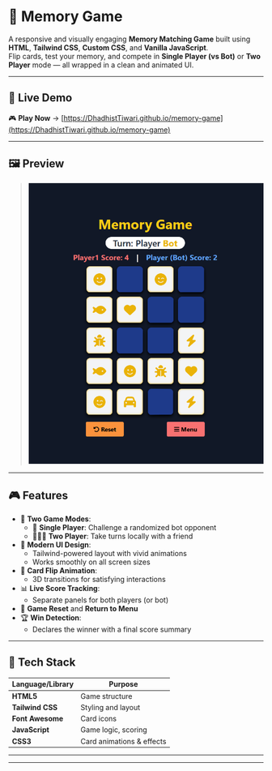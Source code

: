 # 🧠 Memory Game

A responsive and visually engaging **Memory Matching Game** built using **HTML**, **Tailwind CSS**, **Custom CSS**, and **Vanilla JavaScript**.  
Flip cards, test your memory, and compete in **Single Player (vs Bot)** or **Two Player** mode — all wrapped in a clean and animated UI.

---

## 🚀 Live Demo

🎮 **Play Now** → [https://DhadhistTiwari.github.io/memory-game](https://DhadhistTiwari.github.io/memory-game)

---

## 🖼️ Preview

> ![Memory Game Preview](preview04.png) 

---

## 🎮 Features

- 🎯 **Two Game Modes**:
  - 👤 **Single Player**: Challenge a randomized bot opponent
  - 🧑‍🤝‍🧑 **Two Player**: Take turns locally with a friend
- 🌟 **Modern UI Design**:
  - Tailwind-powered layout with vivid animations
  - Works smoothly on all screen sizes
- 🔁 **Card Flip Animation**:
  - 3D transitions for satisfying interactions
- 📊 **Live Score Tracking**:
  - Separate panels for both players (or bot)
- 🔄 **Game Reset** and **Return to Menu**
- 🏆 **Win Detection**:
  - Declares the winner with a final score summary

---

## 🎨 Tech Stack

| Language/Library | Purpose              |
|------------------|----------------------|
| **HTML5**        | Game structure       |
| **Tailwind CSS** | Styling and layout   |
| **Font Awesome** | Card icons           |
| **JavaScript**   | Game logic, scoring  |
| **CSS3**         | Card animations & effects |

---
---
